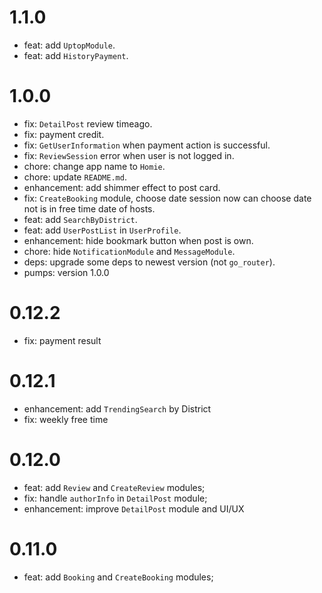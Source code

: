 # 1.1.0

- feat: add `UptopModule`.
- feat: add `HistoryPayment`.

# 1.0.0

- fix: `DetailPost` review timeago.
- fix: payment credit.
- fix: `GetUserInformation` when payment action is successful.
- fix: `ReviewSession` error when user is not logged in.
- chore: change app name to `Homie`.
- chore: update `README.md`.
- enhancement: add shimmer effect to post card.
- fix: `CreateBooking` module, choose date session now can choose date not is in free time date of hosts.
- feat: add `SearchByDistrict`.
- feat: add `UserPostList` in `UserProfile`.
- enhancement: hide bookmark button when post is own.
- chore: hide `NotificationModule` and `MessageModule`.
- deps: upgrade some deps to newest version (not `go_router`).
- pumps: version 1.0.0

# 0.12.2

- fix: payment result

# 0.12.1

- enhancement: add `TrendingSearch` by District
- fix: weekly free time

# 0.12.0

- feat: add `Review` and `CreateReview` modules;
- fix: handle `authorInfo` in `DetailPost` module;
- enhancement: improve `DetailPost` module and UI/UX

# 0.11.0

- feat: add `Booking` and `CreateBooking` modules;
